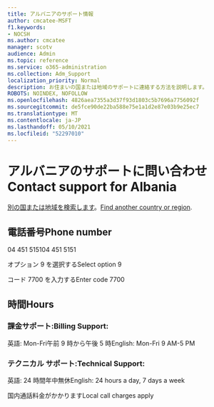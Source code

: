 ```yaml
---
title: アルバニアのサポート情報
author: cmcatee-MSFT
f1.keywords:
- NOCSH
ms.author: cmcatee
manager: scotv
audience: Admin
ms.topic: reference
ms.service: o365-administration
ms.collection: Adm_Support
localization_priority: Normal
description: お住まいの国または地域のサポートに連絡する方法を説明します。
ROBOTS: NOINDEX, NOFOLLOW
ms.openlocfilehash: 4826aea7355a3d37f93d1803c5b7696a7756092f
ms.sourcegitcommit: de5fce90de22ba588e75e1a1d2e87e03b9e25ec7
ms.translationtype: MT
ms.contentlocale: ja-JP
ms.lasthandoff: 05/10/2021
ms.locfileid: "52297010"
---
```

# <a name="contact-support-for-albania"></a><span data-ttu-id="e2b4d-103">アルバニアのサポートに問い合わせ</span><span class="sxs-lookup"><span data-stu-id="e2b4d-103">Contact support for Albania</span></span>

<span data-ttu-id="e2b4d-104">[別の国または地域を検索します](../../business-video/get-help-support.md)。</span><span class="sxs-lookup"><span data-stu-id="e2b4d-104">[Find another country or region](../../business-video/get-help-support.md).</span></span>

## <a name="phone-number"></a><span data-ttu-id="e2b4d-105">電話番号</span><span class="sxs-lookup"><span data-stu-id="e2b4d-105">Phone number</span></span>
<span data-ttu-id="e2b4d-106">04 451 5151</span><span class="sxs-lookup"><span data-stu-id="e2b4d-106">04 451 5151</span></span>

<span data-ttu-id="e2b4d-107">オプション 9 を選択する</span><span class="sxs-lookup"><span data-stu-id="e2b4d-107">Select option 9</span></span>

<span data-ttu-id="e2b4d-108">コード 7700 を入力する</span><span class="sxs-lookup"><span data-stu-id="e2b4d-108">Enter code 7700</span></span>

## <a name="hours"></a><span data-ttu-id="e2b4d-109">時間</span><span class="sxs-lookup"><span data-stu-id="e2b4d-109">Hours</span></span>
### <a name="billing-support"></a><span data-ttu-id="e2b4d-110">課金サポート:</span><span class="sxs-lookup"><span data-stu-id="e2b4d-110">Billing Support:</span></span>

<span data-ttu-id="e2b4d-111">英語: Mon-Fri午前 9 時から午後 5 時</span><span class="sxs-lookup"><span data-stu-id="e2b4d-111">English: Mon-Fri 9 AM-5 PM</span></span>

### <a name="technical-support"></a><span data-ttu-id="e2b4d-112">テクニカル サポート:</span><span class="sxs-lookup"><span data-stu-id="e2b4d-112">Technical Support:</span></span>

<span data-ttu-id="e2b4d-113">英語: 24 時間年中無休</span><span class="sxs-lookup"><span data-stu-id="e2b4d-113">English: 24 hours a day, 7 days a week</span></span>

<span data-ttu-id="e2b4d-114">国内通話料金がかかります</span><span class="sxs-lookup"><span data-stu-id="e2b4d-114">Local call charges apply</span></span>

